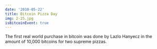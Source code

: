 ```yaml
---
date: '2010-05-22'
title: Bitcoin Pizza Day
img: 2-25.jpg
isBitcoinEvent: true
---
```


The first real world purchase in bitcoin was done by Lazlo Hanyecz in the amount of 10,000 bitcoins for two supreme pizzas.
